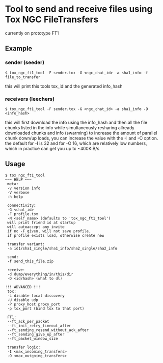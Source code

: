# Tool to send and receive files using Tox NGC FileTransfers
currently on prototype FT1

## Example

### sender (seeder)
`$ tox_ngc_ft1_tool -F sender.tox -G <ngc_chat_id> -a sha1_info -f file_to_transfer`

this will print this tools tox_id and the generated info_hash

### receivers (leechers)
`$ tox_ngc_ft1_tool -F sender.tox -G <ngc_chat_id> -a sha1_info -D <info_hash>`

this will first download the info using the info_hash and then all the file chunks listed in the info
while simultaneously resharing allready downloaded chunks and info (swarming)
to increase the amount of parallel chunk down/up loads, you can increase the value with the -I and -O option. the default for -I is 32 and for -O 16, which are relatively low numbers, which in practice can get you up to ~400KiB/s.

## Usage

```
$ tox_ngc_ft1_tool
~~~ HELP ~~~
 meta:
 -v version info
 -V verbose
 -h help

 connectivity:
 -G <chat_id>
 -F profile.tox
 -N <self_name> (defaults to 'tox_ngc_ft1_tool')
 will print friend id at startup
 will autoaccept any invite
 if no -F given, will not save profile.
 if profile exists load, otherwise create new

 transfer variant:
 -a id1/sha1_single/sha1_info/sha2_single/sha2_info

 send:
 -f send_this_file.zip

 receive:
 -d dump/everything/in/this/dir
 -D <id/hash> (what to dl)

!!! ADVANCED !!!
 tox:
 -L disable local discovery
 -U disable udp
 -P proxy_host proxy_port
 -p tox_port (bind tox to that port)

 FT1:
 --ft_ack_per_packet
 --ft_init_retry_timeout_after
 --ft_sending_resend_without_ack_after
 --ft_sending_give_up_after
 --ft_packet_window_size

 transfer logic:
 -I <max_incoming_transfers>
 -O <max_outgoing_transfers>
```

